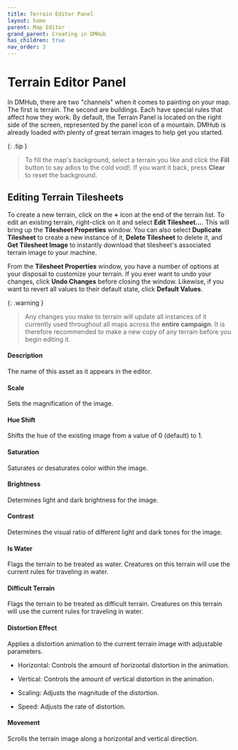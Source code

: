 ```yaml
---
title: Terrain Editor Panel
layout: home
parent: Map Editor
grand_parent: Creating in DMHub
has_children: true
nav_order: 3
---
```



<!-- <!-- <img src="Images/map-memory.png" style="width:10cm" /> -->

# Terrain Editor Panel

In DMHub, there are two \"channels\" when it comes to painting on your
map. The first is terrain. The second are buildings. Each have special
rules that affect how they work. By default, the Terrain Panel is
located on the right side of the screen, represented by the panel icon
of a mountain. DMHub is already loaded with plenty of great terrain
images to help get you started.

{: .tip }
> To fill the map's background, select a terrain you like and click
> the **Fill** button to say adios to the cold void!. If you want it back,
> press **Clear** to reset the background.


## Editing Terrain Tilesheets

To create a new terrain, click on the **+** icon at the end of the
terrain list. To edit an existing terrain, right-click on it and select
**Edit Tilesheet...**. This will bring up the **Tilesheet Properties**
window. You can also select **Duplicate Tilesheet** to create a new
instance of it, **Delete Tilesheet** to delete it, and **Get Tilesheet
Image** to instantly download that tilesheet's associated terrain image
to your machine.

From the **Tilesheet Properties** window, you have a number of options
at your disposal to customize your terrain. If you ever want to undo
your changes, click **Undo Changes** before closing the window.
Likewise, if you want to revert all values to their default state, click
**Default Values**.

{: .warning }
> Any changes you make to terrain will update all instances of it
> currently used throughout all maps across the **entire campaign**. It is
> therefore recommended to make a new copy of any terrain before you begin
> editing it.

#### Description

The name of this asset as it appears in the editor.

#### Scale

Sets the magnification of the image.

#### Hue Shift

Shifts the hue of the existing image from a value of 0 (default) to 1.

#### Saturation

Saturates or desaturates color within the image.

#### Brightness

Determines light and dark brightness for the image.

#### Contrast

Determines the visual ratio of different light and dark tones for the
image.

#### Is Water

Flags the terrain to be treated as water. Creatures on this terrain will
use the current rules for traveling in water.

#### Difficult Terrain

Flags the terrain to be treated as difficult terrain. Creatures on this
terrain will use the current rules for traveling in water.

#### Distortion Effect

Applies a distortion animation to the current terrain image with
adjustable parameters.

-   Horizontal: Controls the amount of horizontal distortion in the
    animation.

-   Vertical: Controls the amount of vertical distortion in the
    animation.

-   Scaling: Adjusts the magnitude of the distortion.

-   Speed: Adjusts the rate of distortion.

#### Movement

Scrolls the terrain image along a horizontal and vertical direction.


